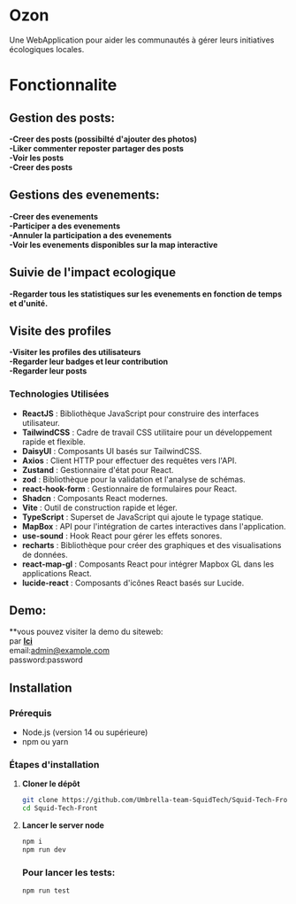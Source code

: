 # Ozon

Une WebApplication pour aider les communautés à gérer leurs initiatives écologiques locales.

# Fonctionnalite

## Gestion des posts:
**-Creer des posts (possibilté d'ajouter des photos)**  
**-Liker commenter reposter partager des posts**  
**-Voir les posts**  
**-Creer des posts**  
## Gestions des evenements:
**-Creer des evenements**  
**-Participer a des evenements**  
**-Annuler la  participation a des evenements**  
**-Voir les evenements disponibles sur la map interactive**  
## Suivie de l'impact ecologique
**-Regarder tous les statistiques sur les evenements en fonction de temps et d'unité.**  
## Visite des profiles  
**-Visiter les profiles des utilisateurs**  
**-Regarder leur badges et leur contribution**  
**-Regarder leur posts**  

### Technologies Utilisées

- **ReactJS** : Bibliothèque JavaScript pour construire des interfaces utilisateur.
- **TailwindCSS** : Cadre de travail CSS utilitaire pour un développement rapide et flexible.
- **DaisyUI** : Composants UI basés sur TailwindCSS.
- **Axios** : Client HTTP pour effectuer des requêtes vers l'API.
- **Zustand** : Gestionnaire d'état pour React.
- **zod** : Bibliothèque pour la validation et l'analyse de schémas.
- **react-hook-form** : Gestionnaire de formulaires pour React.
- **Shadcn** : Composants React modernes.
- **Vite** : Outil de construction rapide et léger.
- **TypeScript** : Superset de JavaScript qui ajoute le typage statique.
- **MapBox** : API pour l'intégration de cartes interactives dans l'application.
- **use-sound** : Hook React pour gérer les effets sonores.
- **recharts** : Bibliothèque pour créer des graphiques et des visualisations de données.
- **react-map-gl** : Composants React pour intégrer Mapbox GL dans les applications React.
- **lucide-react** : Composants d'icônes React basés sur Lucide.

## Demo:

**vous pouvez visiter la demo du siteweb:  
par [**Ici**](https://squidtech-ozon.vercel.app/)  
email:admin@example.com  
password:password  


## Installation

### Prérequis

- Node.js (version 14 ou supérieure)
- npm ou yarn

### Étapes d'installation

1. **Cloner le dépôt**

   ```bash
   git clone https://github.com/Umbrella-team-SquidTech/Squid-Tech-Front.git
   cd Squid-Tech-Front
   ```

2. **Lancer le server node**

   ```bash
   npm i
   npm run dev
   ```

   ### Pour lancer les tests:

   ```bash
   npm run test
   ```
